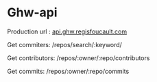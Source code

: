 Ghw-api
=======

Production url : [api.ghw.regisfoucault.com](api.ghw.regisfoucault.com)

Get commiters: /repos/search/:keyword/

Get contributors: /repos/:owner/:repo/contributors

Get commits: /repos/:owner/:repo/commits